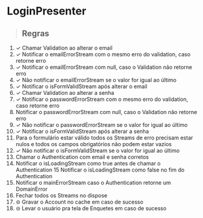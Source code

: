 # LoginPresenter

> ## Regras
1. ✓ Chamar Validation ao alterar o email 
2. ✓ Notificar o emailErrorStream com o mesmo erro do validation, caso retorne erro
3. ✓ Notificar o emailErrorStream com null, caso o Validation não retorne erro
4. ✓ Não notificar o emailErrorStream se o valor for igual ao último
5. ✓ Notificar o isFormValidStream após alterar o email
6. ✓ Chamar Validation ao alterar a senha
7. ✓ Notificar o passwordErrorStream com o mesmo erro do validation, caso retorne erro
8. Notificar o passwordErrorStream com null, caso o Validation não retorne erro
9. ✓ Não notificar o passwordErrorStream se o valor for igual ao último
10. ✓ Notificar o isFormValidStream após alterar a senha
11. Para o formulário estar válido todos os Streams de erro precisam estar nulos e todos os campos obrigatórios não podem estar vazios
12. ✓ Não notificar o isFormValidStream se o valor for igual ao último
13. Chamar o Authentication com email e senha corretos
14. Notificar o isLoadingStream como true antes de chamar o Authentication
15 Notificar o isLoadingStream como false no fim do Authentication
16. Notificar o mainErrorStream caso o Authentication retorne um DomainError
17. Fechar todos os Streams no dispose
18. ⊝ Gravar o Account no cache em caso de sucesso
19. ⊝ Levar o usuário pra tela de Enquetes em caso de sucesso